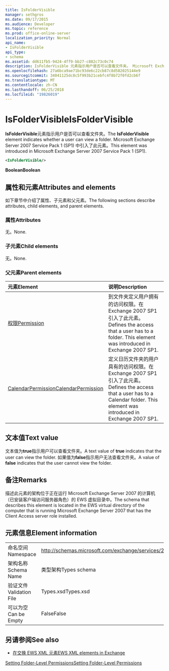 ```yaml
---
title: IsFolderVisible
manager: sethgros
ms.date: 09/17/2015
ms.audience: Developer
ms.topic: reference
ms.prod: office-online-server
localization_priority: Normal
api_name:
- IsFolderVisible
api_type:
- schema
ms.assetid: dd611fb5-9424-4ff9-bb27-c882c73c0c74
description: IsFolderVisible 元素指示用户是否可以查看文件夹。 Microsoft Exchange Server 2007 Service Pack 1 (SP1) 中引入了此元素。
ms.openlocfilehash: 27a6bca9ae71bc93de6c22cb87c8d582025144e9
ms.sourcegitcommit: 34041125dc8c5f993b21cebfc4f8b72f0fd2cb6f
ms.translationtype: MT
ms.contentlocale: zh-CN
ms.lasthandoff: 06/25/2018
ms.locfileid: "19826019"
---
```

# <a name="isfoldervisible"></a><span data-ttu-id="09447-104">IsFolderVisible</span><span class="sxs-lookup"><span data-stu-id="09447-104">IsFolderVisible</span></span>

<span data-ttu-id="09447-105">**IsFolderVisible**元素指示用户是否可以查看文件夹。</span><span class="sxs-lookup"><span data-stu-id="09447-105">The **IsFolderVisible** element indicates whether a user can view a folder.</span></span> <span data-ttu-id="09447-106">Microsoft Exchange Server 2007 Service Pack 1 (SP1) 中引入了此元素。</span><span class="sxs-lookup"><span data-stu-id="09447-106">This element was introduced in Microsoft Exchange Server 2007 Service Pack 1 (SP1).</span></span> 
  
```xml
<IsFolderVisible/>
```

 <span data-ttu-id="09447-107">**Boolean**</span><span class="sxs-lookup"><span data-stu-id="09447-107">**Boolean**</span></span>
## <a name="attributes-and-elements"></a><span data-ttu-id="09447-108">属性和元素</span><span class="sxs-lookup"><span data-stu-id="09447-108">Attributes and elements</span></span>

<span data-ttu-id="09447-109">如下章节中介绍了属性、子元素和父元素。</span><span class="sxs-lookup"><span data-stu-id="09447-109">The following sections describe attributes, child elements, and parent elements.</span></span>
  
### <a name="attributes"></a><span data-ttu-id="09447-110">属性</span><span class="sxs-lookup"><span data-stu-id="09447-110">Attributes</span></span>

<span data-ttu-id="09447-111">无。</span><span class="sxs-lookup"><span data-stu-id="09447-111">None.</span></span>
  
### <a name="child-elements"></a><span data-ttu-id="09447-112">子元素</span><span class="sxs-lookup"><span data-stu-id="09447-112">Child elements</span></span>

<span data-ttu-id="09447-113">无。</span><span class="sxs-lookup"><span data-stu-id="09447-113">None.</span></span>
  
### <a name="parent-elements"></a><span data-ttu-id="09447-114">父元素</span><span class="sxs-lookup"><span data-stu-id="09447-114">Parent elements</span></span>

|<span data-ttu-id="09447-115">**元素**</span><span class="sxs-lookup"><span data-stu-id="09447-115">**Element**</span></span>|<span data-ttu-id="09447-116">**说明**</span><span class="sxs-lookup"><span data-stu-id="09447-116">**Description**</span></span>|
|:-----|:-----|
|[<span data-ttu-id="09447-117">权限</span><span class="sxs-lookup"><span data-stu-id="09447-117">Permission</span></span>](permission.md) <br/> |<span data-ttu-id="09447-p103">到文件夹定义用户拥有的访问权限。在 Exchange 2007 SP1 引入了此元素。</span><span class="sxs-lookup"><span data-stu-id="09447-p103">Defines the access that a user has to a folder. This element was introduced in Exchange 2007 SP1.</span></span>  <br/> |
|[<span data-ttu-id="09447-120">CalendarPermission</span><span class="sxs-lookup"><span data-stu-id="09447-120">CalendarPermission</span></span>](calendarpermission.md) <br/> |<span data-ttu-id="09447-p104">定义日历文件夹的用户具有的访问权限。在 Exchange 2007 SP1 引入了此元素。</span><span class="sxs-lookup"><span data-stu-id="09447-p104">Defines the access that a user has to a Calendar folder. This element was introduced in Exchange 2007 SP1.</span></span>  <br/> |
   
## <a name="text-value"></a><span data-ttu-id="09447-123">文本值</span><span class="sxs-lookup"><span data-stu-id="09447-123">Text value</span></span>

<span data-ttu-id="09447-124">文本值为**true**指示用户可以查看文件夹。</span><span class="sxs-lookup"><span data-stu-id="09447-124">A text value of **true** indicates that the user can view the folder.</span></span> <span data-ttu-id="09447-125">如果值为**false**指示用户无法查看文件夹。</span><span class="sxs-lookup"><span data-stu-id="09447-125">A value of **false** indicates that the user cannot view the folder.</span></span> 
  
## <a name="remarks"></a><span data-ttu-id="09447-126">备注</span><span class="sxs-lookup"><span data-stu-id="09447-126">Remarks</span></span>

<span data-ttu-id="09447-127">描述此元素的架构位于正在运行 Microsoft Exchange Server 2007 的计算机（已安装客户端访问服务器角色）的 EWS 虚拟目录中。</span><span class="sxs-lookup"><span data-stu-id="09447-127">The schema that describes this element is located in the EWS virtual directory of the computer that is running Microsoft Exchange Server 2007 that has the Client Access server role installed.</span></span>
  
## <a name="element-information"></a><span data-ttu-id="09447-128">元素信息</span><span class="sxs-lookup"><span data-stu-id="09447-128">Element information</span></span>

|||
|:-----|:-----|
|<span data-ttu-id="09447-129">命名空间</span><span class="sxs-lookup"><span data-stu-id="09447-129">Namespace</span></span>  <br/> |http://schemas.microsoft.com/exchange/services/2006/types  <br/> |
|<span data-ttu-id="09447-130">架构名称</span><span class="sxs-lookup"><span data-stu-id="09447-130">Schema Name</span></span>  <br/> |<span data-ttu-id="09447-131">类型架构</span><span class="sxs-lookup"><span data-stu-id="09447-131">Types schema</span></span>  <br/> |
|<span data-ttu-id="09447-132">验证文件</span><span class="sxs-lookup"><span data-stu-id="09447-132">Validation File</span></span>  <br/> |<span data-ttu-id="09447-133">Types.xsd</span><span class="sxs-lookup"><span data-stu-id="09447-133">Types.xsd</span></span>  <br/> |
|<span data-ttu-id="09447-134">可以为空</span><span class="sxs-lookup"><span data-stu-id="09447-134">Can be Empty</span></span>  <br/> |<span data-ttu-id="09447-135">False</span><span class="sxs-lookup"><span data-stu-id="09447-135">False</span></span>  <br/> |
   
## <a name="see-also"></a><span data-ttu-id="09447-136">另请参阅</span><span class="sxs-lookup"><span data-stu-id="09447-136">See also</span></span>



- [<span data-ttu-id="09447-137">在交换 EWS XML 元素</span><span class="sxs-lookup"><span data-stu-id="09447-137">EWS XML elements in Exchange</span></span>](ews-xml-elements-in-exchange.md)


[<span data-ttu-id="09447-138">Setting Folder-Level Permissions</span><span class="sxs-lookup"><span data-stu-id="09447-138">Setting Folder-Level Permissions</span></span>](http://msdn.microsoft.com/library/c7530e86-5112-401c-b10a-9c054ae59f07%28Office.15%29.aspx)

